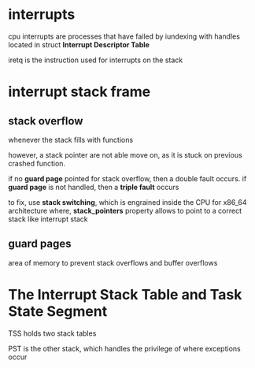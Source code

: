 
# interrupts

cpu interrupts are processes that have failed by iundexing with handles located in struct
**Interrupt Descriptor Table**

iretq is the instruction used for interrupts on the stack

# interrupt stack frame


## stack overflow

whenever the stack fills with functions

however, a stack pointer are not able move on, as it is stuck
on previous crashed function.

if no **guard page** pointed for stack overflow, then a double fault
occurs.
if **guard page** is not handled, then a **triple fault** occurs

to fix, use **stack switching**, which is engrained inside the CPU for x86_64 architecture
where, **stack_pointers** property allows to point to a correct stack like interrupt stack

## guard pages

area of memory to prevent stack overflows and buffer overflows

# The Interrupt Stack Table and Task State Segment

TSS holds two stack tables

PST is the other stack, which handles the privilege of where
exceptions occur
